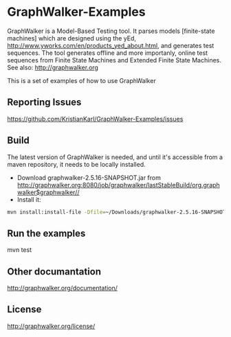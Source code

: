 # GraphWalker-Examples

GraphWalker is a Model-Based Testing tool. It parses models [finite-state machines] which are designed
using the yEd, http://www.yworks.com/en/products_yed_about.html, and generates test sequences.
The tool generates offline and more importanly, online test sequences from Finite State Machines and
Extended Finite State Machines.
See also: http://graphwalker.org

This is a set of examples of how to use GraphWalker

## Reporting Issues

https://github.com/KristianKarl/GraphWalker-Examples/issues

## Build
The latest version of GraphWalker is needed, and until it's accessible from a maven repository, it
needs to be locally installed.
* Download graphwalker-2.5.16-SNAPSHOT.jar from http://graphwalker.org:8080/job/graphwalker/lastStableBuild/org.graphwalker$graphwalker//
* Install it: 
```bash
mvn install:install-file -Dfile=~/Downloads/graphwalker-2.5.16-SNAPSHOT.jar -DgroupId=org.graphwalker -DartifactId=graphwalker -Dversion=2.5.16-SNAPSHOT -Dpackaging=jar
```

## Run the examples

mvn test

## Other documantation

http://graphwalker.org/documentation/

## License

http://graphwalker.org/license/